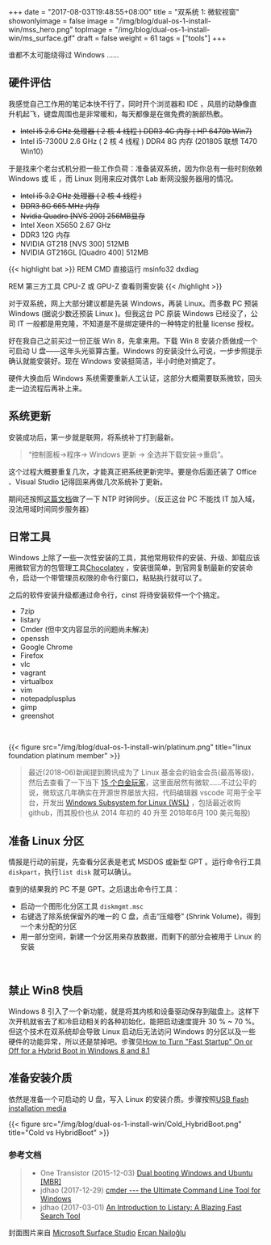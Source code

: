 +++
date = "2017-08-03T19:48:55+08:00"
title = "双系统 1: 微软视窗"
showonlyimage = false
image = "/img/blog/dual-os-1-install-win/mss_hero.png"
topImage = "/img/blog/dual-os-1-install-win/ms_surface.gif"
draft = false
weight = 61
tags = ["tools"]
+++

谁都不太可能绕得过 Windows ……
<!--more-->

## 硬件评估

我感觉自己工作用的笔记本快不行了，同时开个浏览器和 IDE ，风扇的动静像直升机起飞，键盘周围也是非常暖和，每天都像是在做免费的腕部热敷。

- ~~Intel i5 2.6 GHz 处理器 ( 2 核 4 线程 ) DDR3 4G 内存 ( HP 6470b Win7)~~
- Intel i5-7300U 2.6 GHz ( 2 核 4 线程 ) DDR4 8G 内存 (201805 联想 T470 Win10）

于是找来个老台式机分担一些工作负荷：准备装双系统，因为你总有一些时刻依赖 Windows 或 IE ，而 Linux 则用来应对偶尔 Lab 断网没服务器用的情况。

- ~~Intel i5 3.2 GHz 处理器 ( 2 核 4 线程 )~~
- ~~DDR3 8G 665 MHz 内存~~
- ~~Nvidia Quadro [NVS 290] 256MB显存~~
- Intel Xeon X5650 2.67 GHz
- DDR3 12G 内存
- NVIDIA GT218 [NVS 300] 512MB
- NVIDIA GT216GL [Quadro 400] 512MB

{{< highlight bat >}}
REM CMD 直接运行
msinfo32
dxdiag

REM 第三方工具 CPU-Z 或 GPU-Z 查看则需安装
{{< /highlight >}}

对于双系统，网上大部分建议都是先装 Windows，再装 Linux。而多数 PC 预装 Windows (据说少数还预装 Linux )。但我这台 PC 原装 Windows 已经没了，公司 IT 一般都是用克隆，不知道是不是绑定硬件的一种特定的批量 license 授权。

好在我自己之前买过一份正版 Win 8，先拿来用。下载 Win 8 安装介质做成一个可启动 U 盘——这年头光驱算古董。Windows 的安装没什么可说，一步步照提示确认就能安装好。现在 Windows 安装挺简洁，半小时绝对搞定了。

硬件大换血后 Windows 系统需要重新人工认证，这部分大概需要联系微软，回头走一边流程后再补上来。

## 系统更新

安装成功后，第一步就是联网，将系统补丁打到最新。

> “控制面板->程序-> Windows 更新 -> 全选并下载安装->重启”。

这个过程大概要重复几次，才能真正把系统更新完毕。要是你后面还装了 Office 、Visual Studio 记得回来再做几次系统补丁更新。

期间还按照[这篇文档](http://xyz.cinc.biz/2015/04/windows-w32tm.html)做了一下 NTP 时钟同步。（反正这台 PC 不能找 IT 加入域，没法用域时间同步服务器）


## 日常工具

Windows 上除了一些一次性安装的工具，其他常用软件的安装、升级、卸载应该用微软官方的包管理工具[Chocolatey](https://en.wikipedia.org/wiki/NuGet) ，安装很简单，到官网复制最新的安装命令，启动一个带管理员权限的命令行窗口，粘贴执行就可以了。

之后的软件安装升级都通过命令行，cinst 将待安装软件一个个搞定。

- 7zip
- listary
- Cmder (但中文内容显示的问题尚未解决)
- openssh
- Google Chrome
- Firefox
- vlc
- vagrant
- virtualbox
- vim
- notepadplusplus
- gimp
- greenshot

<br />

{{< figure src="/img/blog/dual-os-1-install-win/platinum.png" title="linux foundation platinum member" >}}

> 最近(2018-06)新闻提到腾讯成为了 Linux 基金会的铂金会员(最高等级)，然后去查看了一下当下 [15 个白金玩家](https://www.linuxfoundation.org/membership/)，这里面居然有微软……不过公平的说，微软这几年确实在开源世界屡放大招，代码编辑器 vscode 可用于全平台，开发出 [Windows Subsystem for Linux (WSL)](https://en.wikipedia.org/wiki/Windows_Subsystem_for_Linux) ，包括最近收购 github，而其股价也从 2014 年初的 40 升至 2018年6月 100 美元每股)


## 准备 Linux 分区

情报是行动的前提，先查看分区表是老式 MSDOS 或新型 GPT 。运行命令行工具``` diskpart ```，执行``` list disk ``` 就可以确认。

查到的结果我的 PC 不是 GPT。之后退出命令行工具：

- 启动一个图形化分区工具 ``` diskmgmt.msc ```
- 右键选了除系统保留外的唯一的 C 盘，点击“压缩卷” (Shrink Volume)，得到一个未分配的分区
- 用一部分空间，新建一个分区用来存放数据，而剩下的部分会被用于 Linux 的安装

<br />

## 禁止 Win8 快启

Windows 8 引入了一个新功能，就是将其内核和设备驱动保存到磁盘上。这样下次开机就省去了和冷启动相关的各种初始化，能把启动速度提升 30 % ~ 70 %。但这个技术在双系统却会导致 Linux 启动后无法访问 Windows 的分区以及一些硬件的功能异常，所以还是禁掉吧。步骤见[How to Turn "Fast Startup" On or Off for a Hybrid Boot in Windows 8 and 8.1](https://www.eightforums.com/tutorials/6320-fast-startup-turn-off-windows-8-a.html)

## 准备安装介质

依然是准备一个可启动的 U 盘，写入 Linux 的安装介质。步骤按照[USB flash installation media](https://wiki.archlinux.org/index.php/USB_flash_installation_media)

{{< figure src="/img/blog/dual-os-1-install-win/Cold_HybridBoot.png" title="Cold vs HybridBoot" >}}

### 参考文档

> - One Transistor (2015-12-03) [Dual booting Windows and Ubuntu [MBR]](
https://onetransistor.blogspot.fr/2015/03/dual-boot-windows-and-ubuntu.html)
> - jdhao (2017-12-29) [cmder --- the Ultimate Command Line Tool for Windows](https://jdhao.github.io/2017/12/29/cmder-usage/)
> - jdhao (2017-03-01) [An Introduction to Listary: A Blazing Fast Search Tool](https://jdhao.github.io/2017/03/01/Listary_intro/)

封面图片来自 [Microsoft Surface Studio](https://dribbble.com/shots/3076441-Microsoft-Surface-Studio) <a href="https://dribbble.com/ercannailoglu"><i class="fa fa-dribbble" aria-hidden="true"></i> Ercan Nailoğlu</a>  
